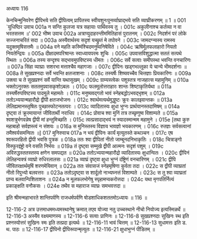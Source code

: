 अध्यायः 116

केनचिन्मुनिवरेण द्वीपिभये सति द्वीपित्वम् प्रापितस्य स्वीयशुनःपुनर्व्याघ्राद्भये सति व्याघ्रीकरणम् ॥ 1 ॥
001	`युधिष्ठिर उवाच 
001a	न सन्ति कुलजा यत्र सहायाः पार्थिवस्य तु ।
001c	अकुलीनाश्च कर्तव्या न वा भरतसत्तम ॥'
002	भीष्म उवाच 
002a	अत्राप्युदाहरन्तीममितिहासं पुरातनम् ।
002c	निदर्शनं परं लोके सज्जनाचरितं सदा ॥
003a	अस्यैवार्थस्य सदृशं यच्छ्रुतं मे तपोवने ।
003c	जामदग्न्यस्य रामस्य यदुक्तमृषिसत्तमैः ॥
004a	वने महति कस्मिंश्चिदमनुष्यनिषेविते ।
004c	ऋषिर्मूलफलाहारो नियतो नियतेन्द्रियः ॥
005a	दीक्षादमपरिश्रान्तः स्वाध्यायपरमः शुचिः ।
005c	उपवासविशुद्धात्मा सततं सत्पथे स्थितः ॥
006a	तस्य सन्दृश्य सद्भावमुपविष्टस्य धीमतः ।
006c	सर्वे सत्वाः समीपस्था भवन्ति वनचारिणः ॥
007a	सिंहा व्याघ्राः सशरभा मत्ताश्चैव महागजाः ।
007c	द्वीपिनः खड्गभल्लूका ये चान्ये भीमदर्शनाः ॥
008a	ते सुखप्रश्नदाः सर्वे भवन्ति क्षतजाशनाः ।
008c	तस्यर्षेः शिष्यवच्चैव चित्तज्ञाः प्रियकारिणः ॥
009a	उक्त्वा च ते सुखप्रश्नं सर्वे यान्ति यथासुखम् ।
009c	ग्राम्यस्त्वेकः पशुस्तत्र नाजहात्स महामुनिम् ॥
010a	भक्तोऽनुरक्तः सततमुपवासकृशोऽबलः ।
010c	फलमूलोत्तराहारः शान्तः शिष्टाकृतिर्यथा ॥
011a	तस्यर्षेरुपविष्टस्य पादमूले महामतेः ।
011c	मनुष्यवद्गतो भावं स्नेहबद्धोऽभवद्भृशम् ॥
012a	ततोऽभ्ययान्महारौद्रो द्वीपी क्षतजभोजनः ।
012c	श्वार्थमत्यर्थमुद्धुष्टः क्रूरः कालइवान्तकः ॥
013a	लेलिह्यमानस्तृषितः पुच्छास्फोटनतत्परः ।
013c	व्यादितास्यः क्षुधा भुग्नः प्रार्थयानस्तदामिषम् ॥
014a	दृष्ट्वा तं क्रूरमायान्तं जीवितार्थी नराधिप ।
014c	प्रोवाच श्वा मुनिं तत्र तच्छृणुष्व विशाम्पते ॥
015a	श्वशत्रुर्भगवन्नेष द्वीपी मां हन्तुमिच्छति ।
015c	त्वत्प्रसादाद्भयं न स्यादस्मान्मम महामुने ।
015e	[तथा कुरु महाबाहो सर्वज्ञस्त्वं न संशयः ॥
016a	स मुनिस्तस्य विज्ञाय भावज्ञो भयकारणम् ।
016c	रुतज्ञः सर्वसत्वानां तमैश्वर्यसमन्वितः ॥]
017	मुनिरुवाच 
017a	न भयं द्वीपिनः कार्यं मृत्युतस्ते कथञ्चन ।
017c	एष श्वरूपरहितो द्वीपी भवसि पुत्रक ॥
018a	ततः श्वा द्वीपितां नीतो जाम्बूनदनिभाकृतिः ।
018c	चित्राङ्गो विस्फुरद्दंष्ट्रो वने वसति निर्भयः ॥
019a	तं दृष्ट्वा सम्मुखे द्वीपी आत्मनः सदृशं पशुम् ।
019c	अविरुद्धस्ततस्तस्य क्षणेन समपद्यत ॥
020a	ततोऽभ्ययान्महारौद्रो व्यादितास्यः क्षुधान्वितः ।
020c	द्वीपिनं लेलिहन्वक्त्रं व्याघ्रो रुधिरलालसः ॥
021a	व्याघ्रं दृष्ट्वा क्षुधा भुग्नं दंष्ट्रिणं वनचारिणम् ।
021c	द्वीपि जीवितरक्षार्थमृषिं शरणमेयिवान् ॥
022a	ततः संवासजं स्नेहमृषिणा कुर्वता तदा ।
022c	स द्वीपी व्याघ्रतां नीतो रिपुभ्यो बलवत्तरः ॥
023a	ततोऽदृष्ट्वा स शार्दूलो नाभ्यघ्नत्तं विशाम्पते ।
023c	स तु श्वा व्याघ्रतां प्राप्य बलवान्पिशिताशनः ॥
024a	न मूलफलभोगेषु स्पृहामप्यकरोत्तदा ।
024c	यथा मृगपतिर्नित्यं प्रकाङ्क्षति वनौकसः ।
024e	तथैव स महाराज व्याघ्रः समभवत्तदा ॥ 

इति श्रीमन्महाभारते शान्तिपर्वणि राजधर्मपर्वणि षोडशाधिकशततमोऽध्यायः ॥ 116 ॥

12-116-2 अत्र उत्तमाधममध्यमस्थानेषु क्रमात् तएव योज्या नतु उच्चस्थाने नीचो नियोज्य इत्यस्मिन्नर्थे ॥ 12-116-3 अस्यैव वक्ष्यमाणस्य ॥ 12-116-6 सत्वाः प्राणिनः ॥ 12-116-8 सुखप्रश्नदाः सुखिनः स्थ इति प्रश्नस्योत्तरं सुखिनः स्मः इति तत्प्रदा इत्यर्थः ॥ 12-116-11 भावं चित्तम् ॥ 12-116-13 सुधामत्तः इति ड. थ. पाठः ॥ 12-116-17 द्वीपिनो द्वीपिरूपान्मृत्युतः ॥ 12-116-21 क्षुधाभुग्नं पीडितम् ॥
